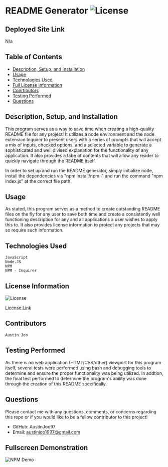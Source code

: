 # README Generator ![License](https://img.shields.io/badge/License-MIT-yellow.svg)

## Deployed Site Link 

N/a


## Table of Contents

- [Description, Setup, and Installation](#description-setup-and-installation)
- [Usage](#usage)
- [Technologies Used](#technologies-used)
- [Full License Information](#license-information)
- [Conrtibutors](#contributors)
- [Testing Performed](#testing-performed)
- [Questions](#questions)


## Description, Setup, and Installation

This program serves as a way to save time when creating a high-quality README file for any project! It utilizes a node environment and the node extension Inquirer to present users with a series of prompts that will accept a mix of inputs, checked options, and a selected variable to generate a sophisticated and well divised explanation for the functionality of any application. It also provides a tabe of contents that will allow any reader to quickly navigate through the README itself.

In order to set up and run the README generator, simply initialize node, install the dependencies via "npm install/npm i" and run the command "npm index.js" at the correct file path.

## Usage
As stated, this program serves as a method to create outstanding README files on the fly for any user to save both time and create a consistently well functioning description for any and all applications a user wishes to apply this to. It also provides license information to protect any projects that may so require such information.

## Technologies Used
```
JavaScript
Node.JS
NPM
NPM - Inquirer
```

## License Information
![License](https://img.shields.io/badge/License-MIT-yellow.svg)

[License Link](https://opensource.org/licenses/MIT)

## Contributors
```
Austin Joo
```

## Testing Performed
As there is no web application (HTML/CSS/other) viewport for this program itself, several tests were performed using bash and debugging tools to determine and ensure the proper functionality was being utilized. In addtion, the final test performed to determine the program's ability was done through the creation of this README specifically.

## Questions
Please contact me with any questions, comments, or concerns regarding this repo or if you would like to be a fellow contributor to this project!
- GitHub: AustinJoo97 
- Email: austinjoo1997@gmail.com

## Fullscreen Demonstration
![NPM Demo](./Demo/demo.gif)

